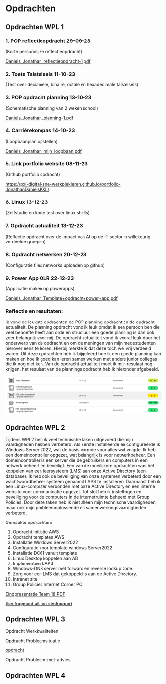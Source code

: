 # Opdrachten

## Opdrachten WPL 1

### 1. POP reflectieopdracht  29-09-23 
(Korte persoonlijke reflectieopdracht)

[Daniels_Jonathan_reflectieopdracht-1.pdf](https://github.com/PXL-Digital-SNE-Werkplekleren/portfolio-JonathanDanielsPXL/files/13917982/Daniels_Jonathan_reflectieopdracht-1.pdf)

### 2. Toets Talstelsels  11-10-23 
(Test over deciamele, binaire, octale en hexadecimale talstelsels)

### 3. POP opdracht planning 13-10-23
(Schematische planning van 2 weken school)

[Daniels_Jonathan_planning-1.pdf](https://github.com/PXL-Digital-SNE-Werkplekleren/portfolio-JonathanDanielsPXL/files/13918031/Daniels_Jonathan_planning-1.pdf)

### 4. Carrièrekompas 14-10-23 
(Loopbaanplan opstellen)

[Daniels_Jonathan_mijn_loopbaan.pdf](https://github.com/PXL-Digital-SNE-Werkplekleren/portfolio-JonathanDanielsPXL/files/13918036/Daniels_Jonathan_mijn_loopbaan.pdf)

### 5. Link portfolio website 08-11-23 
(Github portfolio opdracht)

https://pxl-digital-sne-werkplekleren.github.io/portfolio-JonathanDanielsPXL/

### 6. Linux 13-12-23 
(Zelfstudie en korte test over linux shells)

### 7. Opdracht actualiteit 13-12-23 
(Reflectie opdracht over de impact van AI op de IT sector in willekeurig verdeelde groepen)

### 8. Opdracht netwerken 20-12-23 
(Configuratie files networks uploaden op github)

### 9. Power App OLR 22-12-23 
(Applicatie maken op powerapps) 

[Daniels_Jonathan_Template+opdracht+power+app.pdf](https://github.com/PXL-Digital-SNE-Werkplekleren/portfolio-JonathanDanielsPXL/files/13918063/Daniels_Jonathan_Template%2Bopdracht%2Bpower%2Bapp.pdf)

### Reflectie en resultaten:

Ik vond de leukste opdrachten de POP planning opdracht en de opdracht actualiteit. De planning opdracht vond ik leuk omdat ik een persoon ben die veel behoefte heeft aan orde en structuur een goede planning is dan ook zeer belangrijk voor mij. De opdracht actualiteit vond ik vooral leuk door het onderwerp van de opdracht en om de meningen van mijn medestudenten hierover eens te horen. Hierbij merkte ik dat deze toch wel vrij verdeeld waren. Uit deze opdrachten heb ik bijgeleerd hoe ik een goede planning kan maken en hoe ik goed kan leren samen werken met andere junior collegas die ik nog niet ken. Van de opdracht actualiteit moet ik mijn resulaat nog krijgen, het resulaat van de plannings opdracht heb ik hieronder afgebeeld.


![wplresultaten!](../images/wplresulaten.png)


## Opdrachten WPL 2

Tijdens WPL2 heb ik veel technische taken uitgevoerd die mijn vaardigheden hebben verbeterd. Als Eerste installeerde en configureerde ik Windows Server 2022, wat de basis vormde voor alles wat volgde. Ik heb een domeincontroller opgezet, wat belangrijk is voor netwerkbeheer. Een domeincontroller is een server die de gebruikers en computers in een netwerk beheert en beveiligt. Een van de moeilijkere opdrachten was het koppelen van een leersysteem (LMS) aan onze Active Directory (een database). Ik heb ook de beveiliging van onze systemen verbeterd door een wachtwoordbeheer systeem genaamd LAPS te installeren. Daarnaast heb ik een Linux-computer verbonden met onze Active Directory en een interne website voor communicatie opgezet. Tot slot heb ik instellingen en beveiliging voor de computers in de internetruimte beheerd met Group Policies. Door deze taken heb ik niet alleen mijn technische vaardigheden, maar ook mijn probleemoplossende en samenwerkingsvaardigheden verbeterd.

Gemaakte opdrachten:
1. Opdracht initiatie AWS
2. Opdracht templates AWS
3. Installatie Windows Server2022
4. Configuratie voor template windows Server2022
5. Installatie DC01 vanuit template
6. Linux Desktop koppelen aan AD
7. Implementeer LAPS
8. Windows-DNS server met forward en reverse lookup zone.
9. Zorg voor een LMS dat gekoppeld is aan de Active Directory.
10. Intranet site
11. Group Policies Internet Corner PC

[Eindpresentatie Team 18 PDF](https://github.com/PXL-Digital-SNE-Werkplekleren/portfolio-JonathanDanielsPXL/blob/f125c732722e5ec2648bd879e9fbe58822983952/WPL2_T18_Eindpresentatie.pdf)

[Een fragment uit het eindrapport](https://github.com/PXL-Digital-SNE-Werkplekleren/portfolio-JonathanDanielsPXL/blob/1a3cfe9a50f5f6a62cb034b4c90327fd6004f593/fragment.pdf)   

## Opdrachten WPL 3

Opdracht Werkkwaliteiten

Opdracht Probleemsituatie

[opdracht](https://github.com/PXL-Digital-SNE-Werkplekleren/portfolio-JonathanDanielsPXL/blob/main/ProbleemsituatieWPL3_2SNEB_Daniels_Jonathan.pdf) 

Opdracht Probleem-met-advies


## Opdrachten WPL 4

